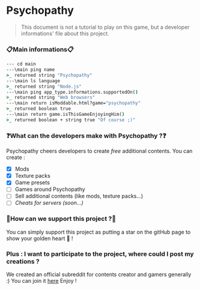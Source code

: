 # Psychopathy
> This document is not a tutorial to play on this game, but a developer informations' file about this project.
### :clipboard:Main informations:clipboard:
```cmd
--- cd main
---\main ping name
>_ returned string "Psychopathy"
---\main ls language
>_ returned string "Node.js"
---\main ping app_type.informations.supportedOn()
>_ returned string "Web browsers"
---\main return isModdable.html?game="psychopathy"
>_ returned boolean true
---\main return game.isThisGameEnjoyingHim()
>_ returned boolean + string true "Of course ;)"
```
### :question:What can the developers make with Psychopathy ?:question:
Psychopathy cheers developers to create _free_ additional contents.
You can create : 
- [x] Mods
- [x] Texture packs
- [x] Game presets
- [ ] Games around Psychopathy
- [ ] Sell additional contents (like mods, texture packs...)
- [ ] *Cheats for servers (soon...)*

### :sparkling_heart:How can we support this project ?:sparkling_heart:
You can simply support this project as putting a star on the gitHub page to show your golden heart :yellow_heart: !

### Plus : I want to participate to the project, where could I post my creations ?
We created an official subreddit for contents creator and gamers generally :)
You can join it [here](https://www.reddit.com/r/psychopathyOfficial)
Enjoy !
